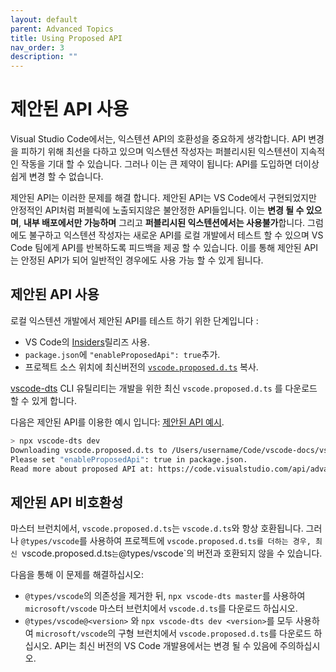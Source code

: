 ```yaml
---
layout: default
parent: Advanced Topics
title: Using Proposed API
nav_order: 3
description: ""
---
```


# 제안된 API 사용
<!--
# Using Proposed API -->

Visual Studio Code에서는, 익스텐션 API의 호환성을 중요하게 생각합니다. API 변경을 피하기 위해 최선을 다하고 있으며 익스텐션 작성자는 퍼블리시된 익스텐션이 지속적인 작동을 기대 할 수 있습니다. 그러나 이는 큰 제약이 됩니다: API를 도입하면 더이상 쉽게 변경 할 수 없습니다. 

<!--
At Visual Studio Code, we take Extension API compatibility seriously. We give our best effort to avoid breaking API changes, and extension authors could expect published extensions to continue to work. However, this puts great limitation on us: once we introduce an API, we cannot easily change it any more.-->

제안된 API는 이러한 문제를 해결 합니다. 제안된 API는 VS Code에서 구현되었지만 안정적인 API처럼 퍼블릭에 노출되지않은 불안정한 API들입니다. 이는 **변경 될 수 있으며**, **내부 배포에서만 가능하며** 그리고 **퍼블리시된 익스텐션에서는 사용불가**합니다. 그럼에도 불구하고 익스텐션 작성자는 새로운 API를 로컬 개발에서 테스트 할 수 있으며 VS Code 팀에게 API를 반복하도록 피드백을 제공 할 수 있습니다. 이를 통해 제안된 API는 안정된 API가 되어 일반적인 경우에도 사용 가능 할 수 있게 됩니다. 

<!--
Proposed API solves the problem for us. Proposed API is a set of unstable API that are implemented in VS Code but not exposed to the public as stable API does. They are **subject to change**, **only available in Insider distribution** and **cannot be used in published extensions**. Nevertheless, extension authors could test these new API in local development and provide feedback for VS Code team to iterate on the API. Eventually, Proposed API finds their way into the stable API and becomes available for general use. -->

## 제안된 API 사용

<!--
## Using Proposed API -->

로컬 익스텐션 개발에서 제안된 API를 테스트 하기 위한 단계입니다 :
<!--
These are the steps for testing Proposed API in local extension development: -->

- VS Code의 [Insiders](/insiders)릴리즈 사용.
- `package.json`에 `"enableProposedApi": true`추가.
- 프로젝트 소스 위치에 최신버전의 [`vscode.proposed.d.ts`](https://github.com/Microsoft/vscode/blob/master/src/vs/vscode.proposed.d.ts) 복사.

<!--
- Use [Insiders](/insiders) release of VS Code.
- Add `"enableProposedApi": true` to your `package.json`.
- Copy the latest version of the [`vscode.proposed.d.ts`](https://github.com/Microsoft/vscode/blob/master/src/vs/vscode.proposed.d.ts) into your project's source location. -->

[vscode-dts](https://github.com/microsoft/vscode-dts) CLI 유틸리티는 개발을 위한 최신 `vscode.proposed.d.ts` 를 다운로드 할 수 있게 합니다.

<!--
The [vscode-dts](https://github.com/microsoft/vscode-dts) CLI utility that allows you to quickly download latest `vscode.proposed.d.ts` for development. -->

다음은 제안된 API를 이용한 예시 입니다: [제안된 API 예시](https://github.com/microsoft/vscode-extension-samples/tree/master/proposed-api-sample).
<!--
Here is a sample using proposed API: [proposed-api-sample](https://github.com/microsoft/vscode-extension-samples/tree/master/proposed-api-sample).-->

```bash
> npx vscode-dts dev
Downloading vscode.proposed.d.ts to /Users/username/Code/vscode-docs/vscode.proposed.d.ts
Please set "enableProposedApi": true in package.json.
Read more about proposed API at: https://code.visualstudio.com/api/advanced-topics/using-proposed-api
```

## 제안된 API 비호환성
<!--
## Proposed API incompatibility -->

마스터 브런치에서, `vscode.proposed.d.ts`는 `vscode.d.ts`와 항상 호환됩니다. 그러나 `@types/vscode`를 사용하여 프로젝트에 `vscode.proposed.d.ts를 더하는 경우, 최신 `vscode.proposed.d.ts` 는 `@types/vscode`의 버전과 호환되지 않을 수 있습니다. 
<!--
On the master branch, the `vscode.proposed.d.ts` is always compatible with `vscode.d.ts`. However, when you add `vscode.proposed.d.ts` to your project that uses `@types/vscode`, the latest `vscode.proposed.d.ts` might be incompatible with the version in `@types/vscode`.
-->

다음을 통해 이 문제를 해결하십시오:
<!--
You can solve this issue by either: -->

- `@types/vscode`의 의존성을 제거한 뒤, `npx vscode-dts master`를 사용하여 `microsoft/vscode` 마스터 브런치에서 `vscode.d.ts`를 다운로드 하십시오. 
- `@types/vscode@<version>` 와 `npx vscode-dts dev <version>`를 모두 사용하여 `microsoft/vscode`의 구형 브런치에서 `vscode.proposed.d.ts`를 다운로드 하십시오. API는 최신 버전의 VS Code 개발용에서는 변경 될 수 있음에 주의하십시오. 

<!--
- Remove dependency on `@types/vscode` and use `npx vscode-dts master` to download `vscode.d.ts` from `microsoft/vscode` master branch.
- Use `@types/vscode@<version>` and also use `npx vscode-dts dev <version>` to download the `vscode.proposed.d.ts` from an old branch of `microsoft/vscode`. However, be careful the API might have changed in the latest version of VS Code Insiders.
-->
